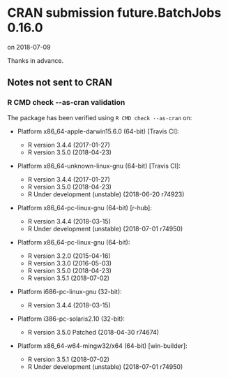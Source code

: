 # CRAN submission future.BatchJobs 0.16.0

on 2018-07-09

Thanks in advance.


## Notes not sent to CRAN

### R CMD check --as-cran validation

The package has been verified using `R CMD check --as-cran` on:

* Platform x86_64-apple-darwin15.6.0 (64-bit) [Travis CI]:
  - R version 3.4.4 (2017-01-27)
  - R version 3.5.0 (2018-04-23)

* Platform x86_64-unknown-linux-gnu (64-bit) [Travis CI]:
  - R version 3.4.4 (2017-01-27)
  - R version 3.5.0 (2018-04-23)
  - R Under development (unstable) (2018-06-20 r74923)

* Platform x86_64-pc-linux-gnu (64-bit) [r-hub]:
   - R version 3.4.4 (2018-03-15)
   - R Under development (unstable) (2018-07-01 r74950)
   
* Platform x86_64-pc-linux-gnu (64-bit):
  - R version 3.2.0 (2015-04-16)
  - R version 3.3.0 (2016-05-03)
  - R version 3.5.0 (2018-04-23)
  - R version 3.5.1 (2018-07-02)

* Platform i686-pc-linux-gnu (32-bit):
  - R version 3.4.4 (2018-03-15)

* Platform i386-pc-solaris2.10 (32-bit):
  -  R version 3.5.0 Patched (2018-04-30 r74674)

* Platform x86_64-w64-mingw32/x64 (64-bit) [win-builder]:
  - R version 3.5.1 (2018-07-02)
  - R Under development (unstable) (2018-07-01 r74950)
